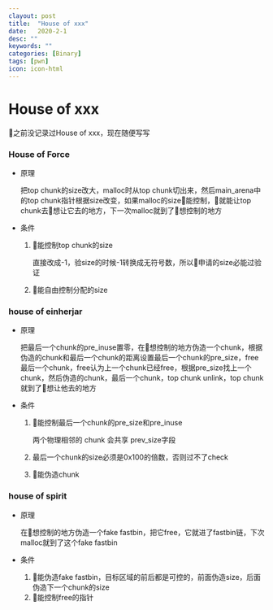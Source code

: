 ```yaml
---
clayout: post
title:  "House of xxx"
date:   2020-2-1
desc: ""
keywords: ""
categories: [Binary]
tags: [pwn]
icon: icon-html
---
```


# House of xxx

👴之前没记录过House of xxx，现在随便写写

### House of Force

* 原理

  把top chunk的size改大，malloc时从top chunk切出来，然后main_arena中的top chunk指针根据size改变，如果malloc的size👴能控制，👴就能让top chunk去👴想让它去的地方，下一次malloc就到了👴想控制的地方

* 条件

  1. 👴能控制top chunk的size

     直接改成-1，验size的时候-1转换成无符号数，所以👴申请的size必能过验证

  2. 👴能自由控制分配的size

### house of einherjar

* 原理

  把最后一个chunk的pre_inuse置零，在👴想控制的地方伪造一个chunk，根据伪造的chunk和最后一个chunk的距离设置最后一个chunk的pre_size，free最后一个chunk，free认为上一个chunk已经free，根据pre_size找上一个chunk，然后伪造的chunk，最后一个chunk，top chunk unlink，top chunk就到了👴想让他去的地方

* 条件

  1. 👴能控制最后一个chunk的pre_size和pre_inuse

     两个物理相邻的 chunk 会共享 prev_size字段

  2. 最后一个chunk的size必须是0x100的倍数，否则过不了check

  3. 👴能伪造chunk

### house of spirit

* 原理

  在👴想控制的地方伪造一个fake fastbin，把它free，它就进了fastbin链，下次malloc就到了这个fake fastbin

  

* 条件

  1. 👴能伪造fake fastbin，目标区域的前后都是可控的，前面伪造size，后面伪造下一个chunk的size
  2. 👴能控制free的指针